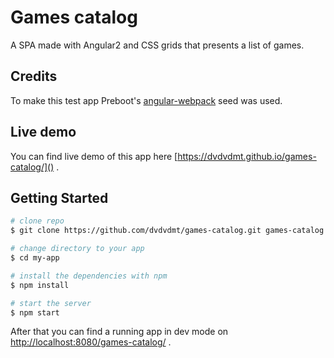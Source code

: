 # Games catalog
A SPA made with Angular2 and CSS grids that presents a list of games.

## Credits
To make this test app Preboot's [angular-webpack](https://github.com/preboot/angular-webpack.git) seed was used.

## Live demo
You can find live demo of this app here [https://dvdvdmt.github.io/games-catalog/]() .

## Getting Started

```bash
# clone repo
$ git clone https://github.com/dvdvdmt/games-catalog.git games-catalog

# change directory to your app
$ cd my-app

# install the dependencies with npm
$ npm install

# start the server
$ npm start
```
After that you can find a running app in dev mode on [http://localhost:8080/games-catalog/]() .
